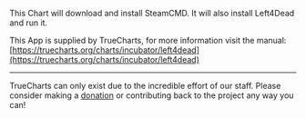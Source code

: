 This Chart will download and install SteamCMD. It will also install Left4Dead and run it.

This App is supplied by TrueCharts, for more information visit the manual: [https://truecharts.org/charts/incubator/left4dead](https://truecharts.org/charts/incubator/left4dead)

---

TrueCharts can only exist due to the incredible effort of our staff.
Please consider making a [donation](https://truecharts.org/sponsor) or contributing back to the project any way you can!
